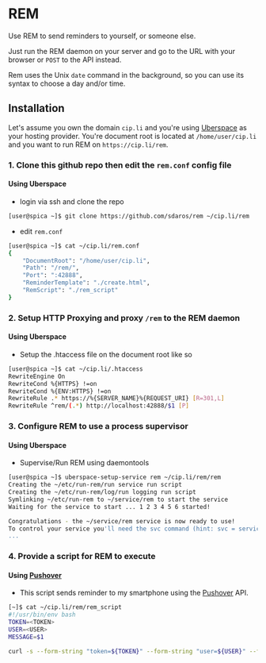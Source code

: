 # REM

Use REM to send reminders to yourself, or someone else.

Just run the REM daemon on your server and go to the URL with your browser or `POST` to the API instead.

Rem uses the Unix `date` command in the background, so you can use its syntax to choose a day and/or time.

## Installation

Let's assume you own the domain `cip.li` and you're using [Uberspace](https://uberspace.de) as your hosting provider. You're document root is located at `/home/user/cip.li` and you want to run REM on `https://cip.li/rem`.

### 1. Clone this github repo then edit the `rem.conf` config file

#### Using Uberspace

- login via ssh and clone the repo

```bash
[user@spica ~]$ git clone https://github.com/sdaros/rem ~/cip.li/rem
```

- edit `rem.conf`

```bash
[user@spica ~]$ cat ~/cip.li/rem.conf
{
	"DocumentRoot": "/home/user/cip.li",
	"Path": "/rem/",
	"Port": ":42888",
	"ReminderTemplate": "./create.html",
	"RemScript": "./rem_script"
}
```

### 2. Setup HTTP Proxying and proxy `/rem` to the REM daemon

#### Using Uberspace

- Setup the .htaccess file on the document root like so

```bash
[user@spica ~]$ cat ~/cip.li/.htaccess
RewriteEngine On
RewriteCond %{HTTPS} !=on
RewriteCond %{ENV:HTTPS} !=on
RewriteRule .* https://%{SERVER_NAME}%{REQUEST_URI} [R=301,L]
RewriteRule ^rem/(.*) http://localhost:42888/$1 [P]
```

### 3. Configure REM to use a process supervisor

#### Using Uberspace

- Supervise/Run REM using daemontools

```bash
[user@spica ~]$ uberspace-setup-service rem ~/cip.li/rem/rem
Creating the ~/etc/run-rem/run service run script
Creating the ~/etc/run-rem/log/run logging run script
Symlinking ~/etc/run-rem to ~/service/rem to start the service
Waiting for the service to start ... 1 2 3 4 5 6 started!

Congratulations - the ~/service/rem service is now ready to use!
To control your service you'll need the svc command (hint: svc = service control):
...
```

### 4. Provide a script for REM to execute

#### Using [Pushover](https://pushover.net)

- This script sends reminder to my smartphone using the [Pushover](https://pushover.net) API.

```bash
[~]$ cat ~/cip.li/rem/rem_script
#!/usr/bin/env bash
TOKEN=<TOKEN>
USER=<USER>
MESSAGE=$1

curl -s --form-string "token=${TOKEN}" --form-string "user=${USER}" --form-string "message=${MESSAGE}" https://api.pushover.net/1/messages.json
```
